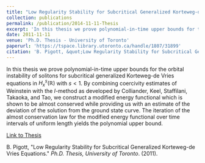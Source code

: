 ```yaml
---
title: "Low Regularity Stability for Subcritical Generalized Korteweg-de Vries Equations"
collection: publications
permalink: /publication/2014-11-11-Thesis
excerpt: 'In this thesis we prove polynomial-in-time upper bounds for the orbital instability of solitons for subcritical generalized Korteweg-de Vries equations in $H^{s}_{x}(\mathbb{R})$ with $s < 1$. By combining coercivity estimates of Weinstein with the $I$-method as developed by Colliander, Keel, Staffilani, Takaoka, and Tao, we construct a modified energy functional which is shown to be almost conserved while providing us with an estimate of the deviation of the solution from the ground state curve. The iteration of the almost conservation law for the modified energy functional over time intervals of uniform length yields the polynomial upper bound.'
date: 2011-11-11
venue: 'Ph.D. Thesis - University of Toronto'
paperurl: 'https://tspace.library.utoronto.ca/handle/1807/31899'
citation: 'B. Pigott, &quot;Low Regularity Stability for Subcritical Generalized Korteweg-de Vries Equations.&quot; <i>Ph.D. Thesis, University of Toronto</i>. (2011).'
---
```

In this thesis we prove polynomial-in-time upper bounds for the orbital instability of solitons for subcritical generalized Korteweg-de Vries equations in $H^{s}_{x}(\mathbb{R})$ with $s < 1$. By combining coercivity estimates of Weinstein with the $I$-method as developed by Colliander, Keel, Staffilani, Takaoka, and Tao, we construct a modified energy functional which is shown to be almost conserved while providing us with an estimate of the deviation of the solution from the ground state curve. The iteration of the almost conservation law for the modified energy functional over time intervals of uniform length yields the polynomial upper bound.

[Link to Thesis](https://tspace.library.utoronto.ca/handle/1807/31899)

B. Pigott, &quot;Low Regularity Stability for Subcritical Generalized Korteweg-de Vries Equations.&quot; <i>Ph.D. Thesis, University of Toronto</i>. (2011).
